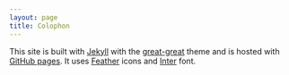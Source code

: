 ```yaml
---
layout: page
title: Colophon
---
```


This site is built with [Jekyll](https://jekyllrb.com/) with the [great-great](https://github.com/double-great/theme) theme and is hosted with [GitHub pages](https://pages.github.com/). It uses [Feather](https://feathericons.com/) icons and [Inter](https://rsms.me/inter/) font.
